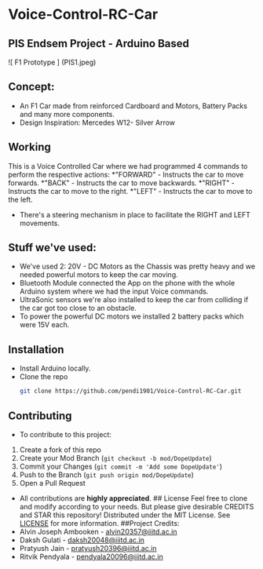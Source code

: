 # Voice-Control-RC-Car
## PIS Endsem Project - Arduino Based
![ F1 Prototype ] (PIS1.jpeg)
## Concept:
- An F1 Car made from reinforced Cardboard and Motors, Battery Packs and many more components.
- Design Inspiration: Mercedes W12- Silver Arrow
## Working
This is a Voice Controlled Car where we had programmed 4 commands to perform the respective actions:
*"FORWARD" - Instructs the car to move forwards.
*"BACK" - Instructs the car to move backwards.
*"RIGHT" - Instructs the car to move to the right.
*"LEFT" - Instructs the car to move to the left.
- There's a steering mechanism in place to facilitate the RIGHT and LEFT movements.
## Stuff we've used:
- We've used 2: 20V - DC Motors as the Chassis was pretty heavy and we needed powerful motors to keep the car moving.
- Bluetooth Module connected the App on the phone with the whole Arduino system where we had the input Voice commands.
- UltraSonic sensors we're also installed to keep the car from colliding if the car got too close to an obstacle.
- To power the powerful DC motors we installed 2 battery packs which were 15V each.
## Installation
- Install Arduino locally.
-  Clone the repo
   ```sh
   git clone https://github.com/pendi1901/Voice-Control-RC-Car.git
   ```
## Contributing
- To contribute to this project:
1. Create a fork of this repo
2. Create your Mod Branch (`git checkout -b mod/DopeUpdate`)
3. Commit your Changes (`git commit -m 'Add some DopeUpdate'`)
4. Push to the Branch (`git push origin mod/DopeUpdate`)
5. Open a Pull Request
- All contributions are **highly appreciated**.
 ## License
 Feel free to clone and modify according to your needs. But please give desirable CREDITS and STAR this repository!
 Distributed under the MIT License. See <a href="https://github.com/pendi1901/Voice-Control-RC-Car/blob/main/LICENSE.MD">LICENSE</a> for more information.
 ##Project Credits:
 -  Alvin Joseph Ambooken  - alvin20357@iiitd.ac.in
 -  Daksh Gulati           - daksh20048@iiitd.ac.in
 -  Pratyush Jain          - pratyush20396@iiitd.ac.in
 -  Ritvik Pendyala        - pendyala20096@iiitd.ac.in

